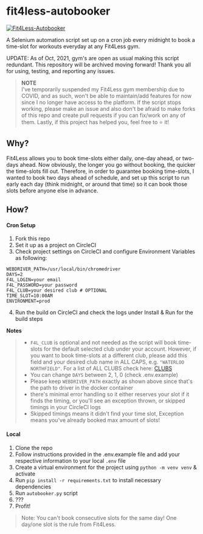 # fit4less-autobooker

[![Fit4Less-Autobooker](https://circleci.com/gh/chakrakan/fit4less-autobooker.svg?style=svg)](https://circleci.com/gh/chakrakan/fit4less-autobooker)

A Selenium automation script set up on a cron job every midnight to book a time-slot for workouts everyday at any Fit4Less gym.  

UPDATE: As of Oct, 2021, gym's are open as usual making this script redundant. This repository will be archived moving forward! Thank you all for using, testing, and reporting any issues.

> **NOTE**  
> I've temporarily suspended my Fit4Less gym membership due to COVID, and as such, won't be able to maintain/add features for now since I no longer have access to the platform. If the script stops working, please make an issue and also don't be afraid to make forks of this repo and create pull requests if you can fix/work on any of them. Lastly, if this project has helped you, feel free to ⭐️ it!  

## Why?

Fit4Less allows you to book time-slots either daily, one-day ahead, or two-days ahead. Now obviously, the longer you go without booking, the quicker the time-slots fill out. Therefore, in order to guarantee booking time-slots, I wanted to book two days ahead of schedule, and set up this script to run early each day (think midnight, or around that time) so it can book those slots before anyone else in advance.

## How?

#### Cron Setup

1. Fork this repo
2. Set it up as a project on CircleCI
3. Check project settings on CircleCI and configure Environment Variables as following:
   
```shell script
WEBDRIVER_PATH=/usr/local/bin/chromedriver
DAYS=2
F4L_LOGIN=your email
F4L_PASSWORD=your password
F4L_CLUB=your desired club # OPTIONAL
TIME_SLOT=10:00AM
ENVIRONMENT=prod
```

4. Run the build on CircleCI and check the logs under Install & Run for the build steps

**Notes**

> - `F4L_CLUB` is optional and not needed as the script will book time-slots for the default selected club under your account. However, if you want to book time-slots at a different club, please add this field and your desired club name in ALL CAPS, e.g. `"WATERLOO NORTHFIELD"`. For a list of ALL CLUBS check here: [CLUBS](https://github.com/chakrakan/fit4less-autobooker/wiki) 
> - You can change `DAYS` between 2, 1, 0 (check .env.example)  
> - Please keep `WEBDRIVER_PATH` exactly as shown above since that's the path to driver in the docker container
> - there's minimal error handling so it either reserves your slot if it finds the timing, or you'll see an exception thrown, or skipped timings in your CircleCI logs
> - Skipped timings means it didn't find your time slot, Exception means you've already booked max amount of slots!


#### Local

1. Clone the repo
2. Follow instructions provided in the .env.example file and add your respective information to your local `.env` file
3. Create a virtual environment for the project using `python -m venv venv` & activate 
4. Run `pip install -r requirements.txt` to install necessary dependencies
5. Run `autobooker.py` script
6. ???
7. Profit!

> Note: You can't book consecutive slots for the same day! One day/one slot is the rule from Fit4Less.

